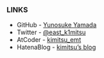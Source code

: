 ### LINKS
- GitHub - [Yunosuke Yamada](https://github.com/YunosukeY)
- Twitter - [@east_k1mitsu](https://twitter.com/east_k1mitsu)
- AtCoder - [kimitsu_emt](https://atcoder.jp/users/kimitsu_emt)
- HatenaBlog - [kimitsu’s blog](http://dayama-kimitsu.hatenablog.com/)
